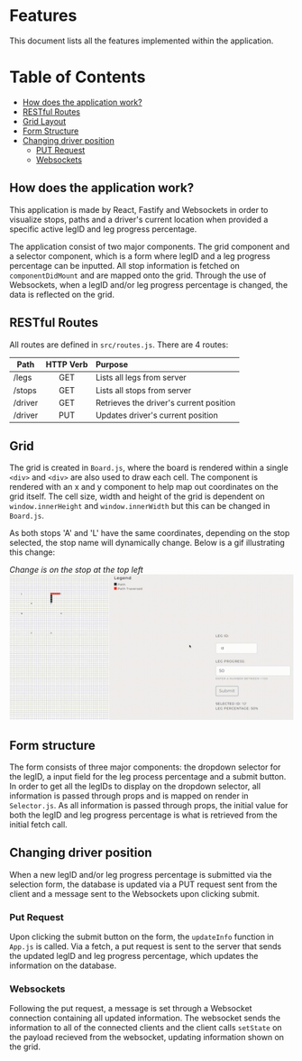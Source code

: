 Features 
=====================
This document lists all the features implemented within the application. 
# Table of Contents
* [How does the application work?](#how-does-the-application-work)
* [RESTful Routes](#restful-routes)
* [Grid Layout](#grid)
* [Form Structure](#form-structure)
* [Changing driver position](#changing-driver-position)
  * [PUT Request](#put-request)
  * [Websockets](#websockets)

## How does the application work?
This application is made by React, Fastify and Websockets in order to visualize stops, paths and a driver's current 
location when provided a specific active legID and leg progress percentage. 

The application consist of two major components. The grid component and a selector component, which is a form where legID and a 
leg progress percentage can be inputted. All stop information is fetched on `componentDidMount` and are mapped onto the grid. 
Through the use of Websockets, when a legID and/or leg progress percentage is changed, the data is reflected
on the grid. 

## RESTful Routes
All routes are defined in `src/routes.js`. There are 4 routes: 

| Path        | HTTP Verb           | Purpose  |
| ------------- |:-------------:| :-----|
| /legs      | GET | Lists all legs from server |
| /stops      | GET      |   Lists all stops from server |
| /driver | GET      | Retrieves the driver's current position |
| /driver | PUT      | Updates driver's current position |

## Grid  
The grid is created in `Board.js`, where the board is rendered within a single `<div>` and `<div>` are also used to draw each cell. The 
component is rendered with an x and y component to help map out coordinates on the grid itself. The cell size, width and height of the grid is dependent on `window.innerHeight` and `window.innerWidth` but this can be changed in `Board.js`. 

As both stops 'A' and 'L' have the same coordinates, depending on the stop selected, the stop name will dynamically change. 
Below is a gif illustrating this change: 

*Change is on the stop at the top left*
!["Stop change"](https://github.com/leeivana/rose-rocket/blob/master/docs/stop-change.gif?raw=true)

## Form structure
The form consists of three major components: the dropdown selector for the legID, a input field for the leg process percentage and a 
submit button. In order to get all the legIDs to display on the dropdown selector, all information is passed through props and is mapped
on render in `Selector.js`. As all information is passed through props, the initial value for both the legID and leg progress percentage
is what is retrieved from the initial fetch call. 

## Changing driver position 
When a new legID and/or leg progress percentage is submitted via the selection form, the database is updated via a PUT request sent from the client
and a message sent to the Websockets upon clicking submit. 

### Put Request 
Upon clicking the submit button on the form, the `updateInfo` function in `App.js` is called. Via a fetch, a put request is sent to the 
server that sends the updated legID and leg progress percentage, which updates the information on the database. 

### Websockets 
Following the put request, a message is set through a Websocket connection containing all updated information. The websocket sends the 
information to all of the connected clients and the client calls `setState` on the payload recieved from the websocket, updating information
shown on the grid. 


